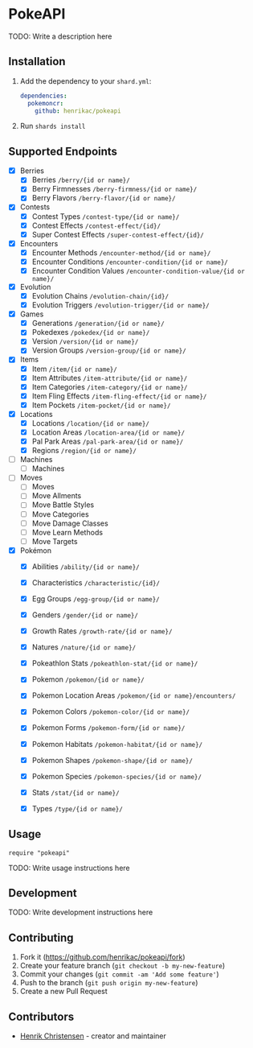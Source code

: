 # PokeAPI

TODO: Write a description here

## Installation

1. Add the dependency to your `shard.yml`:

   ```yaml
   dependencies:
     pokemoncr:
       github: henrikac/pokeapi
   ```

2. Run `shards install`

## Supported Endpoints

* [X] Berries
  * [X] Berries `/berry/{id or name}/`
  * [X] Berry Firmnesses `/berry-firmness/{id or name}/`
  * [X] Berry Flavors `/berry-flavor/{id or name}/`
* [X] Contests
  * [X] Contest Types `/contest-type/{id or name}/`
  * [X] Contest Effects `/contest-effect/{id}/`
  * [X] Super Contest Effects `/super-contest-effect/{id}/`
* [X] Encounters
  * [X] Encounter Methods `/encounter-method/{id or name}/`
  * [X] Encounter Conditions `/encounter-condition/{id or name}/`
  * [X] Encounter Condition Values `/encounter-condition-value/{id or name}/`
* [X] Evolution
  * [X] Evolution Chains `/evolution-chain/{id}/`
  * [X] Evolution Triggers `/evolution-trigger/{id or name}/`
* [X] Games
  * [X] Generations `/generation/{id or name}/`
  * [X] Pokedexes `/pokedex/{id or name}/`
  * [X] Version `/version/{id or name}/`
  * [X] Version Groups `/version-group/{id or name}/`
* [X] Items
  * [X] Item `/item/{id or name}/`
  * [X] Item Attributes `/item-attribute/{id or name}/`
  * [X] Item Categories `/item-category/{id or name}/`
  * [X] Item Fling Effects `/item-fling-effect/{id or name}/`
  * [X] Item Pockets `/item-pocket/{id or name}/`
* [X] Locations
  * [X] Locations `/location/{id or name}/`
  * [X] Location Areas `/location-area/{id or name}/`
  * [X] Pal Park Areas `/pal-park-area/{id or name}/`
  * [X] Regions `/region/{id or name}/`
* [ ] Machines
  * [ ] Machines
* [ ] Moves
  * [ ] Moves
  * [ ] Move Allments
  * [ ] Move Battle Styles
  * [ ] Move Categories
  * [ ] Move Damage Classes
  * [ ] Move Learn Methods
  * [ ] Move Targets
* [X] Pokémon
  * [X] Abilities `/ability/{id or name}/`
  * [X] Characteristics `/characteristic/{id}/`
  * [X] Egg Groups `/egg-group/{id or name}/`
  * [X] Genders `/gender/{id or name}/`
  * [X] Growth Rates `/growth-rate/{id or name}/`
  * [X] Natures `/nature/{id or name}/`
  * [X] Pokeathlon Stats `/pokeathlon-stat/{id or name}/`
  * [X] Pokemon `/pokemon/{id or name}/`
  * [X] Pokemon Location Areas `/pokemon/{id or name}/encounters/`
  * [X] Pokemon Colors `/pokemon-color/{id or name}/`
  * [X] Pokemon Forms `/pokemon-form/{id or name}/`
  * [X] Pokemon Habitats `/pokemon-habitat/{id or name}/`
  * [X] Pokemon Shapes `/pokemon-shape/{id or name}/`
  * [X] Pokemon Species `/pokemon-species/{id or name}/`
  * [X] Stats `/stat/{id or name}/`
  * [X] Types `/type/{id or name}/`


## Usage

```crystal
require "pokeapi"
```

TODO: Write usage instructions here

## Development

TODO: Write development instructions here

## Contributing

1. Fork it (<https://github.com/henrikac/pokeapi/fork>)
2. Create your feature branch (`git checkout -b my-new-feature`)
3. Commit your changes (`git commit -am 'Add some feature'`)
4. Push to the branch (`git push origin my-new-feature`)
5. Create a new Pull Request

## Contributors

- [Henrik Christensen](https://github.com/henrikac) - creator and maintainer
